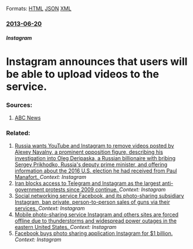 
Formats: [HTML](/news/2013/06/20/instagram-announces-that-users-will-be-able-to-upload-videos-to-the-service.html)  [JSON](/news/2013/06/20/instagram-announces-that-users-will-be-able-to-upload-videos-to-the-service.json)  [XML](/news/2013/06/20/instagram-announces-that-users-will-be-able-to-upload-videos-to-the-service.xml)  

### [2013-06-20](/news/2013/06/20/index.md)

##### Instagram
# Instagram announces that users will be able to upload videos to the service. 




### Sources:

1. [ABC News](http://abcnews.go.com/m/story?id=19436098)

### Related:

1. [Russia wants YouTube and Instagram to remove videos posted by Alexey Navalny, a prominent opposition figure, describing his investigation into Oleg Deripaska, a Russian billionaire with bribing Sergey Prikhodko, Russia's deputy prime minister, and offering information about the 2016 U.S. election he had received from Paul Manafort. ](/news/2018/02/13/russia-wants-youtube-and-instagram-to-remove-videos-posted-by-alexey-navalny-a-prominent-opposition-figure-describing-his-investigation-in.md) _Context: Instagram_
2. [Iran blocks access to Telegram and Instagram as the largest anti-government protests since 2009 continue. ](/news/2017/12/31/iran-blocks-access-to-telegram-and-instagram-as-the-largest-anti-government-protests-since-2009-continue.md) _Context: Instagram_
3. [Social networking service Facebook, and its photo-sharing subsidiary Instagram, ban private, person-to-person sales of guns via their services. ](/news/2016/01/30/social-networking-service-facebook-and-its-photo-sharing-subsidiary-instagram-ban-private-person-to-person-sales-of-guns-via-their-servic.md) _Context: Instagram_
4. [Mobile photo-sharing service Instagram and others sites are forced offline due to thunderstorms and widespread power outages in the eastern United States. ](/news/2012/06/30/mobile-photo-sharing-service-instagram-and-others-sites-are-forced-offline-due-to-thunderstorms-and-widespread-power-outages-in-the-eastern.md) _Context: Instagram_
5. [Facebook buys photo sharing application Instagram for $1 billion. ](/news/2012/04/9/facebook-buys-photo-sharing-application-instagram-for-1-billion.md) _Context: Instagram_
